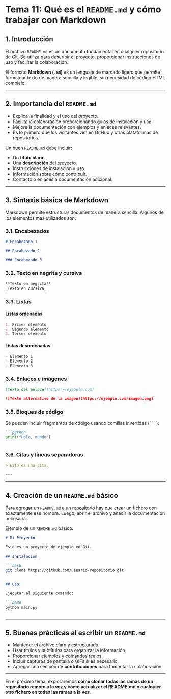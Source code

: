 # **Tema 11: Qué es el `README.md` y cómo trabajar con Markdown**

## **1. Introducción**

El archivo `README.md` es un documento fundamental en cualquier repositorio de Git. Se utiliza para describir el proyecto, proporcionar instrucciones de uso y facilitar la colaboración.

El formato **Markdown (`.md`)** es un lenguaje de marcado ligero que permite formatear texto de manera sencilla y legible, sin necesidad de código HTML complejo.

---

## **2. Importancia del `README.md`**

- Explica la finalidad y el uso del proyecto.
- Facilita la colaboración proporcionando guías de instalación y uso.
- Mejora la documentación con ejemplos y enlaces relevantes.
- Es lo primero que los visitantes ven en GitHub y otras plataformas de repositorios.

Un buen `README.md` debe incluir:

- Un **título claro**.
- Una **descripción** del proyecto.
- Instrucciones de instalación y uso.
- Información sobre cómo contribuir.
- Contacto o enlaces a documentación adicional.

---

## **3. Sintaxis básica de Markdown**

Markdown permite estructurar documentos de manera sencilla. Algunos de los elementos más utilizados son:

### **3.1. Encabezados**

```markdown
# Encabezado 1

## Encabezado 2

### Encabezado 3
```

### **3.2. Texto en negrita y cursiva**

```markdown
**Texto en negrita**
_Texto en cursiva_
```

### **3.3. Listas**

#### **Listas ordenadas**

```markdown
1. Primer elemento
2. Segundo elemento
3. Tercer elemento
```

#### **Listas desordenadas**

```markdown
- Elemento 1
- Elemento 2
- Elemento 3
```

### **3.4. Enlaces e imágenes**

```markdown
[Texto del enlace](https://ejemplo.com)

![Texto alternativo de la imagen](https://ejemplo.com/imagen.png)
```

### **3.5. Bloques de código**

Se pueden incluir fragmentos de código usando comillas invertidas (` ``` `):

````markdown
```python
print("Hola, mundo")
```
````

### **3.6. Citas y líneas separadoras**

```markdown
> Esto es una cita.

---
```

---

## **4. Creación de un `README.md` básico**

Para agregar un `README.md` a un repositorio hay que crear un fichero con exactamente ese nombre.
Luego, abrir el archivo y añadir la documentación necesaria.

Ejemplo de un `README.md` básico:

````markdown
# Mi Proyecto

Este es un proyecto de ejemplo en Git.

## Instalación

```bash
git clone https://github.com/usuario/repositorio.git
```

## Uso

Ejecutar el siguiente comando:

```bash
python main.py
```
````

---

## **5. Buenas prácticas al escribir un `README.md`**

- Mantener el archivo claro y estructurado.
- Usar títulos y subtítulos para organizar la información.
- Proporcionar ejemplos y comandos reales.
- Incluir capturas de pantalla o GIFs si es necesario.
- Agregar una sección de **contribuciones** para fomentar la colaboración.

---

En el próximo tema, exploraremos **cómo clonar todas las ramas de un repositorio remoto a la vez y cómo actualizar el README.md o cualquier otro fichero en todas las ramas a la vez**.
